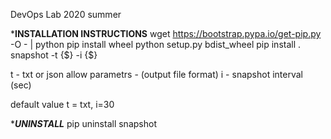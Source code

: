 DevOps Lab 2020 summer


*********INSTALLATION INSTRUCTIONS********
wget https://bootstrap.pypa.io/get-pip.py -O - | python
pip install wheel
python setup.py bdist_wheel
pip install .
snapshot -t {$} -i {$}

t - txt or json allow parametrs - (output file format)
i - snapshot interval (sec)

default value t = txt, i=30


**********UNINSTALL*********
pip uninstall snapshot